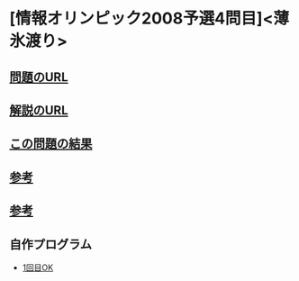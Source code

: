# \[情報オリンピック2008予選4問目\]\<薄氷渡り\>

## [問題のURL](https://atcoder.jp/contests/joi2009yo/tasks/joi2009yo_d)

## [解説のURL](https://www.ioi-jp.org/joi/2008/2009-yo-prob_and_sol/2009-yo-t4/review/2009-yo-t4-review.html)

## [この問題の結果](https://atcoder.jp/contests/joi2009yo/submissions?f.Task=joi2009yo_d&f.LanguageName=C%2B%2B&f.Status=AC&f.User=)

## [参考](https://neguse-atama.hatenablog.com/entry/2021/10/30/122334)

## [参考](https://atug.tokyo/?p=270#toc4)

## 自作プログラム
* [1回目OK](https://atcoder.jp/contests/joi2009yo/submissions/38503234)
